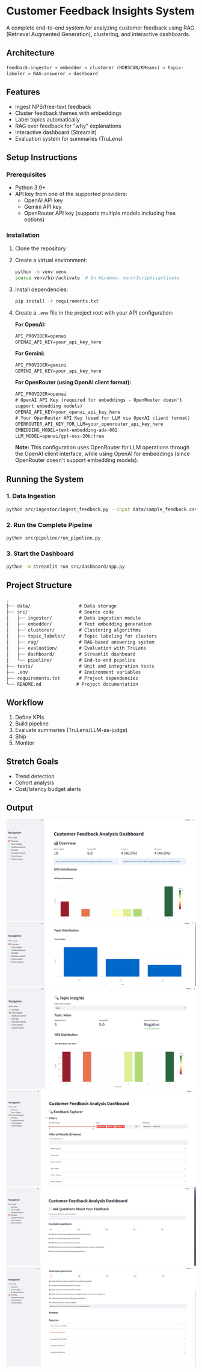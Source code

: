 # Customer Feedback Insights System

A complete end-to-end system for analyzing customer feedback using RAG (Retrieval Augmented Generation), clustering, and interactive dashboards.

## Architecture

```
feedback-ingestor → embedder → clusterer (HDBSCAN/KMeans) → topic-labeler → RAG-answerer → dashboard
```

## Features

- Ingest NPS/free-text feedback
- Cluster feedback themes with embeddings
- Label topics automatically
- RAG over feedback for "why" explanations
- Interactive dashboard (Streamlit)
- Evaluation system for summaries (TruLens)

## Setup Instructions

### Prerequisites

- Python 3.9+
- API key from one of the supported providers:
  - OpenAI API key
  - Gemini API key
  - OpenRouter API key (supports multiple models including free options)

### Installation

1. Clone the repository
2. Create a virtual environment:
   ```bash
   python -m venv venv
   source venv/bin/activate  # On Windows: venv\Scripts\activate
   ```
3. Install dependencies:
   ```bash
   pip install -r requirements.txt
   ```
4. Create a `.env` file in the project root with your API configuration:
   
   **For OpenAI:**
   ```
   API_PROVIDER=openai
   OPENAI_API_KEY=your_api_key_here
   ```
   
   **For Gemini:**
   ```
   API_PROVIDER=gemini
   GEMINI_API_KEY=your_api_key_here
   ```
   
   **For OpenRouter (using OpenAI client format):**
   ```
   API_PROVIDER=openai
   # OpenAI API Key (required for embeddings - OpenRouter doesn't support embedding models)
   OPENAI_API_KEY=your_openai_api_key_here
   # Your OpenRouter API Key (used for LLM via OpenAI client format)
   OPENROUTER_API_KEY_FOR_LLM=your_openrouter_api_key_here
   EMBEDDING_MODEL=text-embedding-ada-002
   LLM_MODEL=openai/gpt-oss-20b:free
   ```
   
   **Note:** This configuration uses OpenRouter for LLM operations through the OpenAI client interface, while using OpenAI for embeddings (since OpenRouter doesn't support embedding models).

## Running the System

### 1. Data Ingestion

```bash
python src/ingestor/ingest_feedback.py --input data/sample_feedback.csv
```

### 2. Run the Complete Pipeline

```bash
python src/pipeline/run_pipeline.py
```

### 3. Start the Dashboard

```bash
python -m streamlit run src/dashboard/app.py
```

## Project Structure

```
.
├── data/                  # Data storage
├── src/                   # Source code
│   ├── ingestor/          # Data ingestion module
│   ├── embedder/          # Text embedding generation
│   ├── clusterer/         # Clustering algorithms
│   ├── topic_labeler/     # Topic labeling for clusters
│   ├── rag/               # RAG-based answering system
│   ├── evaluation/        # Evaluation with TruLens
│   ├── dashboard/         # Streamlit dashboard
│   └── pipeline/          # End-to-end pipeline
├── tests/                 # Unit and integration tests
├── .env                   # Environment variables
├── requirements.txt       # Project dependencies
└── README.md             # Project documentation
```

## Workflow

1. Define KPIs
2. Build pipeline
3. Evaluate summaries (TruLens/LLM-as-judge)
4. Ship
5. Monitor

## Stretch Goals

- Trend detection
- Cohort analysis
- Cost/latency budget alerts

## Output

![Alt text](images/1.png)
![Alt text](images/2.png)
![Alt text](images/3.png)
![Alt text](images/4.png)
![Alt text](images/5.png)
![Alt text](images/6.png)
